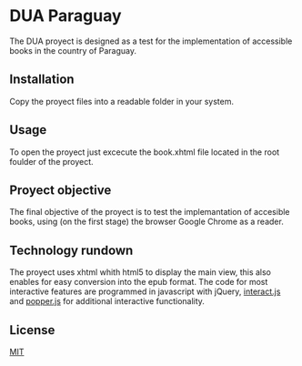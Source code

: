 # DUA Paraguay

The DUA proyect is designed as a test for the implementation of accessible books in the country of Paraguay.

## Installation

Copy the proyect files into a readable folder in your system.

## Usage

To open the proyect just excecute the book.xhtml file located in the root foulder of the proyect.

## Proyect objective

The final objective of the proyect is to test the implemantation of accesible books, using (on the first stage) the browser Google Chrome as a reader.

## Technology rundown

The proyect uses xhtml whith html5 to display the main view, this also enables for easy conversion into the epub format. The code for most interactive features are programmed in javascript with jQuery, [interact.js](https://github.com/taye/interact.js) and [popper.js](https://github.com/popperjs/popper.js) for additional interactive functionality.

## License
[MIT](https://choosealicense.com/licenses/mit/)